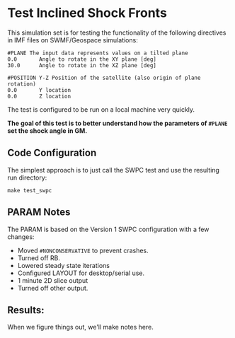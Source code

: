 # Test Inclined Shock Fronts

This simulation set is for testing the functionality of the following
directives in IMF files on SWMF/Geospace simulations:

```
#PLANE The input data represents values on a tilted plane
0.0    	  Angle to rotate in the XY plane [deg]
30.0   	  Angle to rotate in the XZ plane [deg]

#POSITION Y-Z Position of the satellite (also origin of plane rotation)
0.0 	  Y location
0.0 	  Z location
```

The test is configured to be run on a local machine very quickly.

**The goal of this test is to better understand how the parameters of
`#PLANE` set the shock angle in GM.**

## Code Configuration
The simplest approach is to just call the SWPC test and use the resulting
run directory:

`make test_swpc`

## PARAM Notes
The PARAM is based on the Version 1 SWPC configuration with a few changes:

- Moved `#NONCONSERVATIVE` to prevent crashes.
- Turned off RB.
- Lowered steady state iterations
- Configured LAYOUT for desktop/serial use.
- 1 minute 2D slice output
- Turned off other output.

## Results:
When we figure things out, we'll make notes here.
